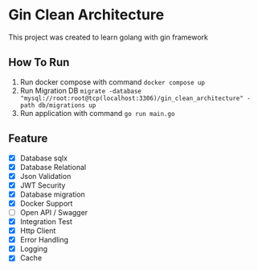 # Gin Clean Architecture

This project was created to learn golang with gin framework

## How To Run

1. Run docker compose with command `docker compose up`
2. Run Migration DB `migrate -database "mysql://root:root@tcp(localhost:3306)/gin_clean_architecture" -path db/migrations up`
3. Run application with command `go run main.go`

## Feature

- [x] Database sqlx
- [x] Database Relational
- [x] Json Validation
- [x] JWT Security
- [x] Database migration
- [x] Docker Support
- [ ] Open API / Swagger
- [x] Integration Test
- [x] Http Client
- [x] Error Handling
- [x] Logging
- [x] Cache